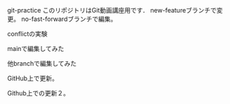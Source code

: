 git-practice
このリポジトリはGit動画講座用です．
new-featureブランチで変更。
no-fast-forwardブランチで編集。

conflictの実験

mainで編集してみた

他branchで編集してみた

GitHub上で更新。

Github上での更新２。
